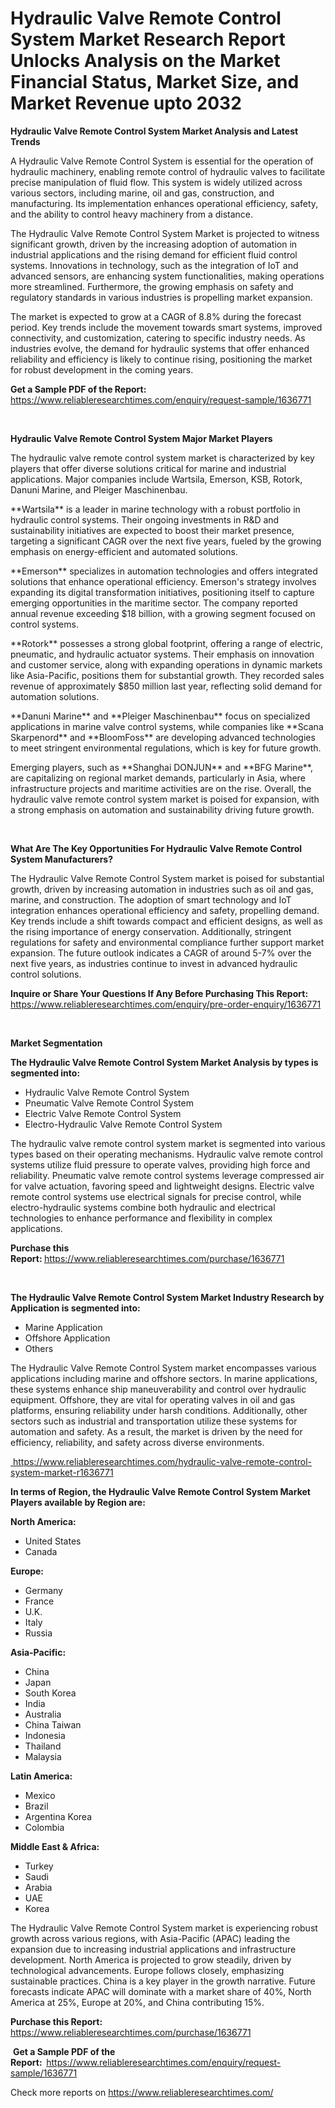 <p><h1>Hydraulic Valve Remote Control System Market Research Report Unlocks Analysis on the Market Financial Status, Market Size, and Market Revenue upto 2032</h1></p><p><strong>Hydraulic Valve Remote Control System Market Analysis and Latest Trends</strong></p>
<p><p>A Hydraulic Valve Remote Control System is essential for the operation of hydraulic machinery, enabling remote control of hydraulic valves to facilitate precise manipulation of fluid flow. This system is widely utilized across various sectors, including marine, oil and gas, construction, and manufacturing. Its implementation enhances operational efficiency, safety, and the ability to control heavy machinery from a distance.</p><p>The Hydraulic Valve Remote Control System Market is projected to witness significant growth, driven by the increasing adoption of automation in industrial applications and the rising demand for efficient fluid control systems. Innovations in technology, such as the integration of IoT and advanced sensors, are enhancing system functionalities, making operations more streamlined. Furthermore, the growing emphasis on safety and regulatory standards in various industries is propelling market expansion.</p><p>The market is expected to grow at a CAGR of 8.8% during the forecast period. Key trends include the movement towards smart systems, improved connectivity, and customization, catering to specific industry needs. As industries evolve, the demand for hydraulic systems that offer enhanced reliability and efficiency is likely to continue rising, positioning the market for robust development in the coming years.</p></p>
<p><strong>Get a Sample PDF of the Report:&nbsp;</strong> <a href="https://www.reliableresearchtimes.com/enquiry/request-sample/1636771?utm_campaign=2244&utm_medium=2&utm_source=Github&utm_content=ia&utm_term=08042025&utm_id=hydraulic-valve-remote-control-system">https://www.reliableresearchtimes.com/enquiry/request-sample/1636771</a></p>
<p>&nbsp;</p>
<p><strong>Hydraulic Valve Remote Control System Major Market Players</strong></p>
<p><p>The hydraulic valve remote control system market is characterized by key players that offer diverse solutions critical for marine and industrial applications. Major companies include Wartsila, Emerson, KSB, Rotork, Danuni Marine, and Pleiger Maschinenbau.</p><p>**Wartsila** is a leader in marine technology with a robust portfolio in hydraulic control systems. Their ongoing investments in R&D and sustainability initiatives are expected to boost their market presence, targeting a significant CAGR over the next five years, fueled by the growing emphasis on energy-efficient and automated solutions.</p><p>**Emerson** specializes in automation technologies and offers integrated solutions that enhance operational efficiency. Emerson's strategy involves expanding its digital transformation initiatives, positioning itself to capture emerging opportunities in the maritime sector. The company reported annual revenue exceeding $18 billion, with a growing segment focused on control systems.</p><p>**Rotork** possesses a strong global footprint, offering a range of electric, pneumatic, and hydraulic actuator systems. Their emphasis on innovation and customer service, along with expanding operations in dynamic markets like Asia-Pacific, positions them for substantial growth. They recorded sales revenue of approximately $850 million last year, reflecting solid demand for automation solutions.</p><p>**Danuni Marine** and **Pleiger Maschinenbau** focus on specialized applications in marine valve control systems, while companies like **Scana Skarpenord** and **BloomFoss** are developing advanced technologies to meet stringent environmental regulations, which is key for future growth.</p><p>Emerging players, such as **Shanghai DONJUN** and **BFG Marine**, are capitalizing on regional market demands, particularly in Asia, where infrastructure projects and maritime activities are on the rise. Overall, the hydraulic valve remote control system market is poised for expansion, with a strong emphasis on automation and sustainability driving future growth.</p></p>
<p>&nbsp;</p>
<p><strong>What Are The Key Opportunities For Hydraulic Valve Remote Control System Manufacturers?</strong></p>
<p><p>The Hydraulic Valve Remote Control System market is poised for substantial growth, driven by increasing automation in industries such as oil and gas, marine, and construction. The adoption of smart technology and IoT integration enhances operational efficiency and safety, propelling demand. Key trends include a shift towards compact and efficient designs, as well as the rising importance of energy conservation. Additionally, stringent regulations for safety and environmental compliance further support market expansion. The future outlook indicates a CAGR of around 5-7% over the next five years, as industries continue to invest in advanced hydraulic control solutions.</p></p>
<p><strong>Inquire or Share Your Questions If Any Before Purchasing This Report:</strong> <a href="https://www.reliableresearchtimes.com/enquiry/pre-order-enquiry/1636771?utm_campaign=2244&utm_medium=2&utm_source=Github&utm_content=ia&utm_term=08042025&utm_id=hydraulic-valve-remote-control-system">https://www.reliableresearchtimes.com/enquiry/pre-order-enquiry/1636771</a></p>
<p>&nbsp;</p>
<p><strong>Market Segmentation</strong></p>
<p><strong>The Hydraulic Valve Remote Control System Market Analysis by types is segmented into:</strong></p>
<p><ul><li>Hydraulic Valve Remote Control System</li><li>Pneumatic Valve Remote Control System</li><li>Electric Valve Remote Control System</li><li>Electro-Hydraulic Valve Remote Control System</li></ul></p>
<p><p>The hydraulic valve remote control system market is segmented into various types based on their operating mechanisms. Hydraulic valve remote control systems utilize fluid pressure to operate valves, providing high force and reliability. Pneumatic valve remote control systems leverage compressed air for valve actuation, favoring speed and lightweight designs. Electric valve remote control systems use electrical signals for precise control, while electro-hydraulic systems combine both hydraulic and electrical technologies to enhance performance and flexibility in complex applications.</p></p>
<p><strong>Purchase this Report:&nbsp;</strong><a href="https://www.reliableresearchtimes.com/purchase/1636771?utm_campaign=2244&utm_medium=2&utm_source=Github&utm_content=ia&utm_term=08042025&utm_id=hydraulic-valve-remote-control-system">https://www.reliableresearchtimes.com/purchase/1636771</a></p>
<p>&nbsp;</p>
<p><strong>The Hydraulic Valve Remote Control System Market Industry Research by Application is segmented into:</strong></p>
<p><ul><li>Marine Application</li><li>Offshore Application</li><li>Others</li></ul></p>
<p><p>The Hydraulic Valve Remote Control System market encompasses various applications including marine and offshore sectors. In marine applications, these systems enhance ship maneuverability and control over hydraulic equipment. Offshore, they are vital for operating valves in oil and gas platforms, ensuring reliability under harsh conditions. Additionally, other sectors such as industrial and transportation utilize these systems for automation and safety. As a result, the market is driven by the need for efficiency, reliability, and safety across diverse environments.</p></p>
<p><a href="https://www.reliableresearchtimes.com/hydraulic-valve-remote-control-system-market-r1636771?utm_campaign=2244&utm_medium=2&utm_source=Github&utm_content=ia&utm_term=08042025&utm_id=hydraulic-valve-remote-control-system">&nbsp;https://www.reliableresearchtimes.com/hydraulic-valve-remote-control-system-market-r1636771</a></p>
<p><strong>In terms of Region, the Hydraulic Valve Remote Control System Market Players available by Region are:</strong></p>
<p>
    <p> <strong> North America: </strong>
        <ul>
            <li>United States</li>
            <li>Canada</li>
        </ul>
        </p> 
    <p> <strong> Europe: </strong>
        <ul>
            <li>Germany</li>
            <li>France</li>
            <li>U.K.</li>
            <li>Italy</li>
            <li>Russia</li>
        </ul>
        </p> 
    <p> <strong> Asia-Pacific: </strong>
        <ul>
            <li>China</li>
            <li>Japan</li>
            <li>South Korea</li>
            <li>India</li>
            <li>Australia</li>
            <li>China Taiwan</li>
            <li>Indonesia</li>
            <li>Thailand</li>
            <li>Malaysia</li>
        </ul>
        </p> 
    <p> <strong> Latin America: </strong>
        <ul>
            <li>Mexico</li>
            <li>Brazil</li>
            <li>Argentina Korea</li>
            <li>Colombia</li>
        </ul>
        </p> 
    <p> <strong> Middle East & Africa: </strong>
        <ul>
            <li>Turkey</li>
            <li>Saudi</li>
            <li>Arabia</li>
            <li>UAE</li>
            <li>Korea</li>
        </ul>
    </p>
    </p>
<p><p>The Hydraulic Valve Remote Control System market is experiencing robust growth across various regions, with Asia-Pacific (APAC) leading the expansion due to increasing industrial applications and infrastructure development. North America is projected to grow steadily, driven by technological advancements. Europe follows closely, emphasizing sustainable practices. China is a key player in the growth narrative. Future forecasts indicate APAC will dominate with a market share of 40%, North America at 25%, Europe at 20%, and China contributing 15%.</p></p>
<p><strong>Purchase this Report: </strong><a href="https://www.reliableresearchtimes.com/purchase/1636771?utm_campaign=2244&utm_medium=2&utm_source=Github&utm_content=ia&utm_term=08042025&utm_id=hydraulic-valve-remote-control-system">https://www.reliableresearchtimes.com/purchase/1636771</a></p>
<p>&nbsp;<strong>Get a Sample PDF of the Report:&nbsp;&nbsp;</strong><a href="https://www.reliableresearchtimes.com/enquiry/request-sample/1636771?utm_campaign=2244&utm_medium=2&utm_source=Github&utm_content=ia&utm_term=08042025&utm_id=hydraulic-valve-remote-control-system">https://www.reliableresearchtimes.com/enquiry/request-sample/1636771</a></p>
<p><strong></strong></p>
<p>Check more reports on <a href="https://www.reliableresearchtimes.com/?utm_campaign=2244&utm_medium=2&utm_source=Github&utm_content=ia&utm_term=08042025&utm_id=hydraulic-valve-remote-control-system">https://www.reliableresearchtimes.com/</a></p>